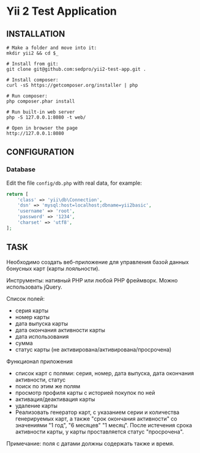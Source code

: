Yii 2 Test Application
============================

INSTALLATION
------------

```
# Make a folder and move into it:
mkdir yii2 && cd $_

# Install from git:
git clone git@github.com:sedpro/yii2-test-app.git .

# Install composer:
curl -sS https://getcomposer.org/installer | php

# Run composer:
php composer.phar install

# Run built-in web server
php -S 127.0.0.1:8080 -t web/

# Open in browser the page
http://127.0.0.1:8080
```

CONFIGURATION
-------------

### Database

Edit the file `config/db.php` with real data, for example:

```php
return [
    'class' => 'yii\db\Connection',
    'dsn' => 'mysql:host=localhost;dbname=yii2basic',
    'username' => 'root',
    'password' => '1234',
    'charset' => 'utf8',
];
```

TASK
----

Необходимо создать веб-приложение для управления базой данных бонусных карт (карты лояльности).

Инструменты: нативный PHP или любой PHP фреймворк. Можно использовать jQuery.

Список полей:
* серия карты
* номер карты
* дата выпуска карты
* дата окончания активности карты
* дата использования
* сумма
* статус карты (не активирована/активирована/просрочена)

Функционал приложения
- список карт с полями: серия, номер, дата выпуска, дата окончания активности, статус
- поиск по этим же полям
- просмотр профиля карты с историей покупок по ней
- активация/деактивация карты
- удаление карты
- Реализовать генератор карт, с указанием серии и количества генерируемых карт, а также "срок
окончания активности" со значениями "1 год", "6 месяцев" "1 месяц". После истечения срока
активности карты, у карты проставляется статус "просрочена".

Примечание: поля с датами должны содержать также и время.